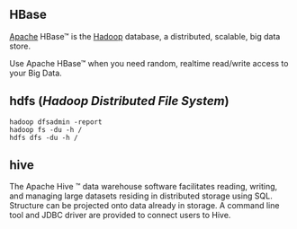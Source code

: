 ## HBase

[Apache](https://www.apache.org/) HBase™ is the [Hadoop](https://hadoop.apache.org/) database, a distributed, scalable, big data store.

Use Apache HBase™ when you need random, realtime read/write access to your Big Data.

## hdfs (*Hadoop Distributed File System*)

```
hadoop dfsadmin -report
hadoop fs -du -h /
hdfs dfs -du -h /
```

## hive

The Apache Hive ™ data warehouse software facilitates reading, writing, and managing large datasets residing in distributed storage using SQL. Structure can be projected onto data already in storage. A command line tool and JDBC driver are provided to connect users to Hive.

```

```

